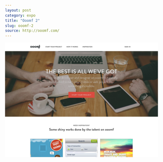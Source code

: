 ```yaml
---
layout: post
category: expo
title: "Ooomf 2"
slug: ooomf-2
source: http://ooomf.com/
---
```


<img src="/screenshots/ooomf-2.jpg">
